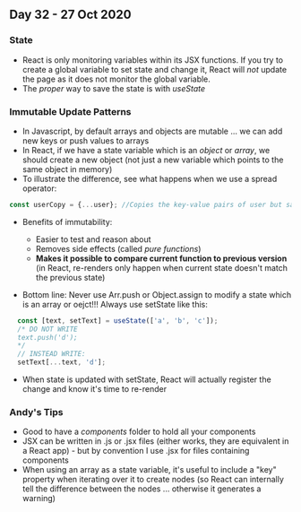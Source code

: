 ## Day 32 - 27 Oct 2020

### State

* React is only monitoring variables within its JSX functions. If you try to create a global variable to set state and change it, React will *not* update the page as it does not monitor the global variable.
* The *proper* way to save the state is with *useState*

### Immutable Update Patterns

* In Javascript, by default arrays and objects are mutable ... we can add new keys or push values to arrays
* In React, if we have a state variable which is an *object* or *array*, we should create a new object (not just a new variable which points to the same object in memory)
* To illustrate the difference, see what happens when we use a spread operator: 
```js
const userCopy = {...user}; //Copies the key-value pairs of user but saves to a new object - now changing the new object does not change the original
```

* Benefits of immutability:
  * Easier to test and reason about
  * Removes side effects (called *pure functions*)
  * **Makes it possible to compare current function to previous version** (in React, re-renders only happen when current state doesn't match the previous state)

* Bottom line: Never use Arr.push or Object.assign to modify a state which is an array or oejct!!! Always use setState like this:

```js
  const [text, setText] = useState(['a', 'b', 'c']);
  /* DO NOT WRITE
  text.push('d');
  */
  // INSTEAD WRITE:
  setText[...text, 'd'];
```

* When state is updated with setState, React will actually register the change and know it's time to re-render

### Andy's Tips

* Good to have a *components* folder to hold all your components
* JSX can be written in .js or .jsx files (either works, they are equivalent in a React app) - but by convention I use .jsx for files containing components
* When using an array as a state variable, it's useful to include a "key" property when iterating over it to create nodes (so React can internally tell the difference between the nodes ... otherwise it generates a warning)